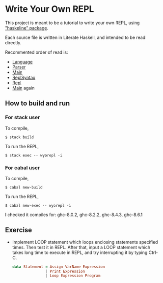 # Write Your Own REPL

This project is meant to be a tutorial to write your own REPL, using ["haskeline" package](https://www.stackage.org/lts-12.12/package/haskeline-0.7.4.3).

Each source file is written in Literate Haskell, and intended to be read directly.

Recommented order of read is:

* [Language](src/Language.lhs)
* [Parser](src/Parser.lhs)
* [Main](src/Main.lhs)
* [ReplSyntax](src/ReplSyntax.lhs)
* [Repl](src/Repl.lhs)
* [Main](src/Main.lhs) again

## How to build and run

### For stack user

   To compile,
   ```
   $ stack build
   ```
   
   To run the REPL,
   ```
   $ stack exec -- wyorepl -i
   ```

### For cabal user

   To compile,
   ```
   $ cabal new-build
   ```
   
   To run the REPL,
   ```
   $ cabal new-exec -- wyorepl -i
   ```
   
   I checked it compiles for: ghc-8.0.2, ghc-8.2.2, ghc-8.4.3, ghc-8.6.1

## Exercise

 * Implement LOOP statement which loops enclosing statements specified times.
   Then test it in REPL. After that, input a LOOP statement which takes long
   time to execute in REPL, and try interrupting it by typing Ctrl-C.
   
   ```haskell
   data Statement = Assign VarName Expression
                  | Print Expression
                  | Loop Expression Program
   ```
